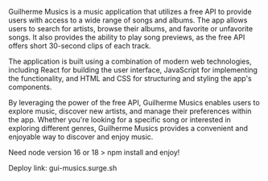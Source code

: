 
Guilherme Musics is a music application that utilizes a free API to provide users with access to a wide range of songs and albums. The app allows users to search for artists, browse their albums, and favorite or unfavorite songs. It also provides the ability to play song previews, as the free API offers short 30-second clips of each track.

The application is built using a combination of modern web technologies, including React for building the user interface, JavaScript for implementing the functionality, and HTML and CSS for structuring and styling the app's components.

By leveraging the power of the free API, Guilherme Musics enables users to explore music, discover new artists, and manage their preferences within the app. Whether you're looking for a specific song or interested in exploring different genres, Guilherme Musics provides a convenient and enjoyable way to discover and enjoy music.

Need node version 16 or 18 > npm install and enjoy!

Deploy link: gui-musics.surge.sh
